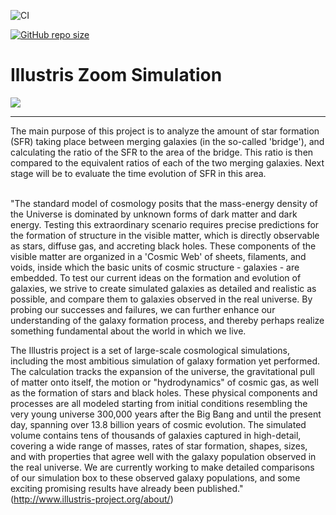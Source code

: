 ![CI](https://github.com/TheNewThinkTank/Illustris-zoom-simulation/actions/workflows/wf.yml/badge.svg)

[![GitHub repo size](https://img.shields.io/github/repo-size/TheNewThinkTank/Illustris-zoom-simulation?style=flat&logo=github&logoColor=whitesmoke&label=Repo%20Size)](https://github.com/TheNewThinkTank/Illustris-zoom-simulation/archive/refs/heads/main.zip)

# Illustris Zoom Simulation

![](figures/panel_1.png)

---

The main purpose of this project is to analyze the amount of star formation (SFR) taking place between merging galaxies 
(in the so-called 'bridge'), and calculating the ratio of the SFR to the area of the bridge.
This ratio is then compared to the equivalent ratios of each of the two merging galaxies. Next stage will be to evaluate the time evolution of SFR in this area.</br></br>

"The standard model of cosmology posits that the mass-energy density of the Universe is dominated by unknown forms of dark matter and dark energy. Testing this extraordinary scenario requires precise predictions for the formation of structure in the visible matter, which is directly observable as stars, diffuse gas, and accreting black holes. These components of the visible matter are organized in a 'Cosmic Web' of sheets, filaments, and voids, inside which the basic units of cosmic structure - galaxies - are embedded. To test our current ideas on the formation and evolution of galaxies, we strive to create simulated galaxies as detailed and realistic as possible, and compare them to galaxies observed in the real universe. By probing our successes and failures, we can further enhance our understanding of the galaxy formation process, and thereby perhaps realize something fundamental about the world in which we live.

The Illustris project is a set of large-scale cosmological simulations, including the most ambitious simulation of galaxy formation yet performed. The calculation tracks the expansion of the universe, the gravitational pull of matter onto itself, the motion or "hydrodynamics" of cosmic gas, as well as the formation of stars and black holes. These physical components and processes are all modeled starting from initial conditions resembling the very young universe 300,000 years after the Big Bang and until the present day, spanning over 13.8 billion years of cosmic evolution. The simulated volume contains tens of thousands of galaxies captured in high-detail, covering a wide range of masses, rates of star formation, shapes, sizes, and with properties that agree well with the galaxy population observed in the real universe. We are currently working to make detailed comparisons of our simulation box to these observed galaxy populations, and some exciting promising results have already been published."</br>
(http://www.illustris-project.org/about/)

